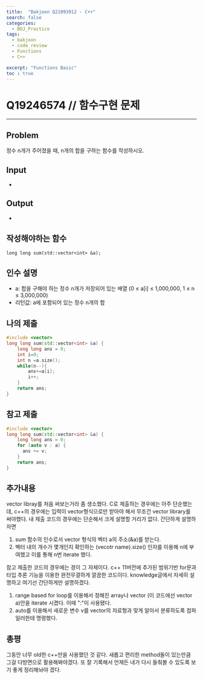 ```yaml
---
title:  "Bakjoon Q21093912 - C++"
search: false
categories: 
  - BOJ_Practice
tags:
  - bakjoon
  - code_review
  - Functions
  - C++

excerpt: "Functions Basic"
toc : true
---
```


# __Q19246574__ // 함수구현 문제
___

## Problem
정수 n개가 주어졌을 때, n개의 합을 구하는 함수를 작성하시오.

## Input
-

## Output
-

## 작성해야하는 함수
```
long long sum(std::vector<int> &a);
```

## 인수 설명

- a: 합을 구해야 하는 정수 n개가 저장되어 있는 배열 (0 ≤ a[i] ≤ 1,000,000, 1 ≤ n ≤ 3,000,000)
- 리턴값: a에 포함되어 있는 정수 n개의 합

## 나의 제출
```cpp
#include <vector>
long long sum(std::vector<int> &a) {
	long long ans = 0;
    int i=0;
    int n =a.size();
    while(n--){
        ans+=a[i];
        i++;
    }
	return ans;
}
```

## 참고 제출
```cpp
#include <vector>
long long sum(std::vector<int> &a) {
	long long ans = 0;
    for (auto v : a) {
      ans += v;
    }
	return ans;
}
```

## 추가내용
vector libray를 처음 써보는거라 좀 생소했다. C로 제출하는 경우에는 아주 단순했는데, c++의 경우에는 입력이 vector형식으로만 받아야 해서 무조건 vector library를 써야했다. 내 제출 코드의 경우에는 단순해서 크게 설명할 거리가 없다. 간단하게 설명하자면
1. sum 함수의 인수로서 vector<int> 형식의 벡터 a의 주소(&a)를 받는다. 
2. 벡터 내의 개수가 몇개인지 확인하는 (vecotr name).size() 인자를 이용해 n에 부여했고 이를 통해 n번 iterate 했다.

참고 제출한 코드의 경우에는 경이 그 자체이다. c++ 11버전에 추가된 범위기반 for문과 타입 추론 기능을 이용한 완전무결하게 깔끔한 코드이다.
knowledge글에서 자세히 설명하고 여기선 간단하게만 설명하겠다. 

1. range based for loop를 이용해서 정해진 array나 vector (이 코드에선 vector a)안을 iterate 시켰다. 이때 ":"이 사용됐다.
2. auto를 이용해서 새로운 변수 v를 vector의 자료형과 맞게 알아서 분류하도록 컴파일러한테 명령했다.

## 총평
그동안 너무 old한 c++만을 사용했던 것 같다. 새롭고 편리한 method들이 있는만큼 그걸 다방면으로 활용해봐야겠다. 또 잘 기록해서 언제든 내가 다시 들춰볼 수 있도록 보기 좋게 정리해놔야 겠다.
